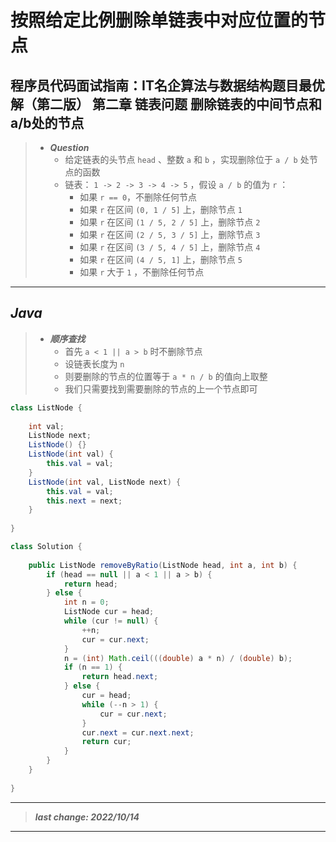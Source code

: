 # 按照给定比例删除单链表中对应位置的节点

## 程序员代码面试指南：IT名企算法与数据结构题目最优解（第二版） 第二章 链表问题 删除链表的中间节点和a/b处的节点 

> - ***Question***
>   - 给定链表的头节点 `head` 、整数 `a` 和 `b` ，实现删除位于 `a / b` 处节点的函数
>   - 链表： `1 -> 2 -> 3 -> 4 -> 5` ，假设 `a / b` 的值为 `r` ：
>     - 如果 `r == 0`，不删除任何节点
>     - 如果 `r` 在区间 `(0, 1 / 5]` 上，删除节点 `1` 
>     - 如果 `r` 在区间 `(1 / 5, 2 / 5]` 上，删除节点 `2`
>     - 如果 `r` 在区间 `(2 / 5, 3 / 5]` 上，删除节点 `3`
>     - 如果 `r` 在区间 `(3 / 5, 4 / 5]` 上，删除节点 `4`
>     - 如果 `r` 在区间 `(4 / 5, 1]` 上，删除节点 `5` 
>     - 如果 `r` 大于 `1` ，不删除任何节点

---

## *Java*

> - ***顺序查找***
>   - 首先 `a < 1 || a > b` 时不删除节点
>   - 设链表长度为 `n`
>   - 则要删除的节点的位置等于 `a * n / b` 的值向上取整
>   - 我们只需要找到需要删除的节点的上一个节点即可

```java
class ListNode {
    
    int val;
    ListNode next;
    ListNode() {}
    ListNode(int val) {
        this.val = val;
    }
    ListNode(int val, ListNode next) {
        this.val = val;
        this.next = next;
    }
    
}

class Solution {
    
    public ListNode removeByRatio(ListNode head, int a, int b) {
        if (head == null || a < 1 || a > b) {
            return head;
        } else {
            int n = 0;
            ListNode cur = head;
            while (cur != null) {
                ++n;
                cur = cur.next;
            }
            n = (int) Math.ceil(((double) a * n) / (double) b);
            if (n == 1) {
                return head.next;
            } else {
                cur = head;
                while (--n > 1) {
                    cur = cur.next;
                }
                cur.next = cur.next.next;
                return cur;
            }
        }
    }
    
}
```

---

> ***last change: 2022/10/14***

---
